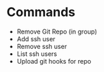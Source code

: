 # Commands
- Remove Git Repo (in group)
- Add ssh user
- Remove ssh user
- List ssh users
- Upload git hooks for repo